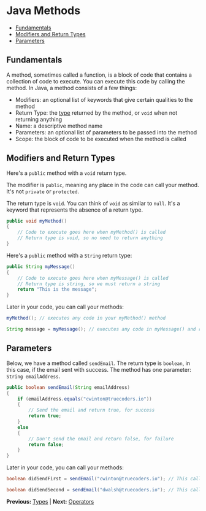 # Java Methods

* [Fundamentals](#fundamentals)
* [Modifiers and Return Types](#modifiers-and-return-types)
* [Parameters](#parameters)

## Fundamentals

A method, sometimes called a function, is a block of code that contains a collection of code to execute. You can execute this code by calling the method. In Java, a method consists of a few things:

* Modifiers: an optional list of keywords that give certain qualities to the method
* Return Type: the [type](types.markdown) returned by the method, or `void` when not returning anything
* Name: a descriptive method name
* Parameters: an optional list of parameters to be passed into the method
* Scope: the block of code to be executed when the method is called

## Modifiers and Return Types

Here's a `public` method with a `void` return type.

The modifier is `public`, meaning any place in the code can call your method. It's not `private` or `protected`.

The return type is `void`. You can think of `void` as similar to `null`. It's a keyword that represents the absence of a return type.

```java
public void myMethod()
{
    // Code to execute goes here when myMethod() is called
    // Return type is void, so no need to return anything
}
```

Here's a `public` method with a `String` return type:

```java
public String myMessage()
{
    // Code to execute goes here when myMessage() is called
    // Return type is string, so we must return a string
    return "This is the message";
}
```

Later in your code, you can call your methods:

```java
myMethod(); // executes any code in your myMethod() method

String message = myMessage(); // executes any code in myMessage() and returns a String
```

## Parameters

Below, we have a method called `sendEmail`. The return type is `boolean`, in this case, if the email sent with success. The method has one parameter: `String emailAddress`.

```java
public boolean sendEmail(String emailAddress)
{
    if (emailAddress.equals("cwinton@truecoders.io"))
    {
        // Send the email and return true, for success
        return true;
    }
    else
    {
        // Don't send the email and return false, for failure
        return false;
    }
}
```

Later in your code, you can call your methods:

```java
boolean didSendFirst = sendEmail("cwinton@truecoders.io"); // This call will return true

boolean didSendSecond = sendEmail("dwalsh@truecoders.io"); // This call will return false
```

**Previous:** [Types](types.markdown) |
**Next:** [Operators](operators.markdown)
